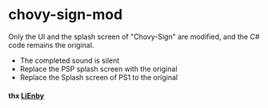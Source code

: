 # chovy-sign-mod
 Only the UI and the splash screen of "Chovy-Sign" are modified, and the C# code remains the original.
 - The completed sound is silent
 - Replace the PSP splash screen with the original
 - Replace the Splash screen of PS1 to the original
  #### thx [LiEnby](https://github.com/LiEnby/chovy-sign "chovy-sign")

